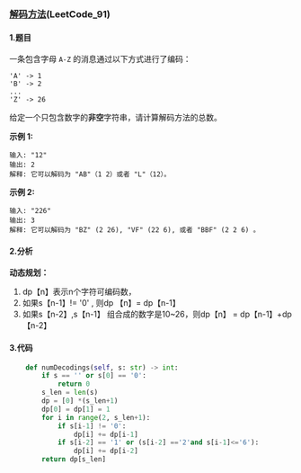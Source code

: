 ### [解码方法](https://leetcode-cn.com/problems/decode-ways/)(LeetCode_91)

#### 1.题目

一条包含字母 `A-Z` 的消息通过以下方式进行了编码：

```
'A' -> 1
'B' -> 2
...
'Z' -> 26
```

给定一个只包含数字的**非空**字符串，请计算解码方法的总数。

**示例 1:**

```
输入: "12"
输出: 2
解释: 它可以解码为 "AB"（1 2）或者 "L"（12）。
```

**示例 2:**

```
输入: "226"
输出: 3
解释: 它可以解码为 "BZ" (2 26), "VF" (22 6), 或者 "BBF" (2 2 6) 。
```



#### 2.分析

**动态规划：**

1. dp【n】表示n个字符可编码数，
2. 如果s【n-1】!= '0' , 则dp 【n】= dp【n-1】
3. 如果s【n-2】,s【n-1】 组合成的数字是10~26，则dp【n】 = dp【n-1】+dp【n-2】

#### 3.代码



```python
    def numDecodings(self, s: str) -> int:        
    	if s == '' or s[0] == '0':
            return 0
        s_len = len(s)
        dp = [0] *(s_len+1)
        dp[0] = dp[1] = 1
        for i in range(2, s_len+1):
            if s[i-1] != '0':
                dp[i] += dp[i-1]
            if s[i-2] == '1' or (s[i-2] =='2'and s[i-1]<='6'):
                dp[i] += dp[i-2]
        return dp[s_len]
```



